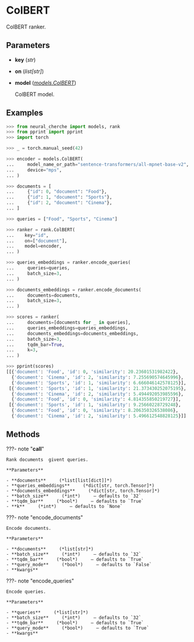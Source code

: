 # ColBERT

ColBERT ranker.



## Parameters

- **key** (*str*)

- **on** (*list[str]*)

- **model** (*[models.ColBERT](../../models/ColBERT)*)

    ColBERT model.



## Examples

```python
>>> from neural_cherche import models, rank
>>> from pprint import pprint
>>> import torch

>>> _ = torch.manual_seed(42)

>>> encoder = models.ColBERT(
...     model_name_or_path="sentence-transformers/all-mpnet-base-v2",
...     device="mps",
... )

>>> documents = [
...     {"id": 0, "document": "Food"},
...     {"id": 1, "document": "Sports"},
...     {"id": 2, "document": "Cinema"},
... ]

>>> queries = ["Food", "Sports", "Cinema"]

>>> ranker = rank.ColBERT(
...    key="id",
...    on=["document"],
...    model=encoder,
... )

>>> queries_embeddings = ranker.encode_queries(
...     queries=queries,
...     batch_size=3,
... )

>>> documents_embeddings = ranker.encode_documents(
...     documents=documents,
...     batch_size=3,
... )

>>> scores = ranker(
...     documents=[documents for _ in queries],
...     queries_embeddings=queries_embeddings,
...     documents_embeddings=documents_embeddings,
...     batch_size=3,
...     tqdm_bar=True,
...     k=3,
... )

>>> pprint(scores)
[[{'document': 'Food', 'id': 0, 'similarity': 20.23601531982422},
  {'document': 'Cinema', 'id': 2, 'similarity': 7.255690574645996},
  {'document': 'Sports', 'id': 1, 'similarity': 6.666046142578125}],
 [{'document': 'Sports', 'id': 1, 'similarity': 21.373430252075195},
  {'document': 'Cinema', 'id': 2, 'similarity': 5.494492053985596},
  {'document': 'Food', 'id': 0, 'similarity': 4.814355850219727}],
 [{'document': 'Sports', 'id': 1, 'similarity': 9.25660228729248},
  {'document': 'Food', 'id': 0, 'similarity': 8.206350326538086},
  {'document': 'Cinema', 'id': 2, 'similarity': 5.496612548828125}]]
```

## Methods

???- note "__call__"

    Rank documents  givent queries.

    **Parameters**

    - **documents**     (*list[list[dict]]*)    
    - **queries_embeddings**     (*dict[str, torch.Tensor]*)    
    - **documents_embeddings**     (*dict[str, torch.Tensor]*)    
    - **batch_size**     (*int*)     – defaults to `32`    
    - **tqdm_bar**     (*bool*)     – defaults to `True`    
    - **k**     (*int*)     – defaults to `None`    
    
???- note "encode_documents"

    Encode documents.

    **Parameters**

    - **documents**     (*list[str]*)    
    - **batch_size**     (*int*)     – defaults to `32`    
    - **tqdm_bar**     (*bool*)     – defaults to `True`    
    - **query_mode**     (*bool*)     – defaults to `False`    
    - **kwargs**    
    
???- note "encode_queries"

    Encode queries.

    **Parameters**

    - **queries**     (*list[str]*)    
    - **batch_size**     (*int*)     – defaults to `32`    
    - **tqdm_bar**     (*bool*)     – defaults to `True`    
    - **query_mode**     (*bool*)     – defaults to `True`    
    - **kwargs**    
    
